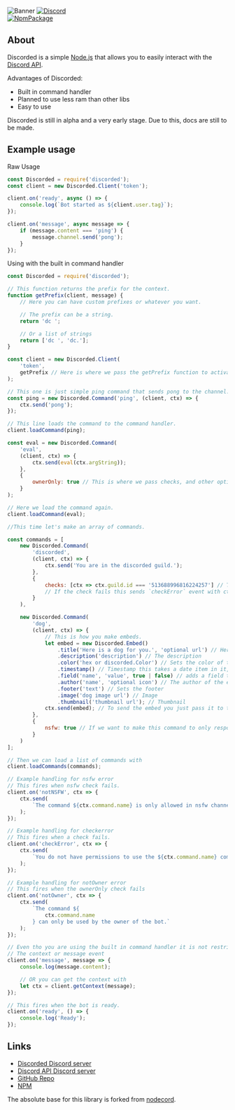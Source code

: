 ![Banner](https://cdn.discordapp.com/attachments/513689941658566657/515115669667446787/banner.png)
[![Discord](https://discordapp.com/api/guilds/513688996816224257/embed.png?style=shield)](https://discord.gg/jFpTgs4)  
[![NpmPackage](https://nodei.co/npm/discorded.png?downloads=true)](https://www.npmjs.com/package/discorded)

## About

Discorded is a simple [Node.js](https://nodejs.org) that allows you to easily interact with the [Discord API](https://discordapp.com).

Advantages of Discorded:

-   Built in command handler
-   Planned to use less ram than other libs
-   Easy to use

Discorded is still in alpha and a very early stage. Due to this, docs are still to be made.

## Example usage

Raw Usage

```js
const Discorded = require('discorded');
const client = new Discorded.Client('token');

client.on('ready', async () => {
    console.log(`Bot started as ${client.user.tag}`);
});

client.on('message', async message => {
    if (message.content === 'ping') {
        message.channel.send('pong');
    }
});
```

Using with the built in command handler

```js
const Discorded = require('discorded');

// This function returns the prefix for the context.
function getPrefix(client, message) {
    // Here you can have custom prefixes or whatever you want.

    // The prefix can be a string.
    return 'dc ';

    // Or a list of strings
    return ['dc ', 'dc.'];
}

const client = new Discorded.Client(
    'token',
    getPrefix // Here is where we pass the getPrefix function to activate the command handler.
);

// This one is just simple ping command that sends pong to the channel.
const ping = new Discorded.Command('ping', (client, ctx) => {
    ctx.send('pong');
});

// This line loads the command to the command handler.
client.loadCommand(ping);

const eval = new Discorded.Command(
    'eval',
    (client, ctx) => {
        ctx.send(eval(ctx.argString));
    },
    {
        ownerOnly: true // This is where we pass checks, and other options like ownerOnly and nsfw
    }
);

// Here we load the command again.
client.loadCommand(eval);

//This time let's make an array of commands.

const commands = [
    new Discorded.Command(
        'discorded',
        (client, ctx) => {
            ctx.send('You are in the discorded guild.');
        },
        {
            checks: [ctx => ctx.guild.id === '513688996816224257'] // The checks must be a list even if it has only one check.
            // If the check fails this sends `checkError` event with ctx as the only argument.
        }
    ),

    new Discorded.Command(
        'dog',
        (client, ctx) => {
            // This is how you make embeds.
            let embed = new Discorded.Embed()
                .title('Here is a dog for you.', 'optional url') // Here you can set the title.
                .description('description') // The description
                .color('hex or discorded.Color') // Sets the color of the embed.
                .timestamp() // Timestamp this takes a date item in it, the default is new Date()
                .field('name', 'value', true | false) // adds a field to the embed. The last argument is inline and it is optional defaults to false
                .author('name', 'optional icon') // The author of the embed
                .footer('text') // Sets the footer
                .image('dog image url') // Image
                .thumbnail('thumbnail url'); // Thumbnail
            ctx.send(embed); // To send the embed you just pass it to the send method.
        },
        {
            nsfw: true // If we want to make this command to only respond in nsfw channel we set this. If the command is invoked in non nsfw channel this sends `notNSFW` event with the context argument.
        }
    )
];

// Then we can load a list of commands with
client.loadCommands(commands);

// Example handling for nsfw error
// This fires when nsfw check fails.
client.on('notNSFW', ctx => {
    ctx.send(
        `The command ${ctx.command.name} is only allowed in nsfw channels.`
    );
});

// Example handling for checkerror
// This fires when a check fails.
client.on('checkError', ctx => {
    ctx.send(
        `You do not have permissions to use the ${ctx.command.name} command.`
    );
});

// Example handling for notOwner error
// This fires when the ownerOnly check fails
client.on('notOwner', ctx => {
    ctx.send(
        `The command ${
            ctx.command.name
        } can only be used by the owner of the bot.`
    );
});

// Even tho you are using the built in command handler it is not restricting you from using
// The context or message event
client.on('message', message => {
    console.log(message.content);

    // OR you can get the context with
    let ctx = client.getContext(message);
});

// This fires when the bot is ready.
client.on('ready', () => {
    console.log('Ready');
});
```

## Links

-   [Discorded Discord server](https://discord.gg/jFpTgs4)
-   [Discord API Discord server](https://discord.gg/discord-api)
-   [GitHub Repo](https://github.com/telkenes/discorded)
-   [NPM](https://www.npmjs.com/package/discorded.js)

The absolute base for this library is forked from [nodecord](https://github.com/nodecord/nodecord).
